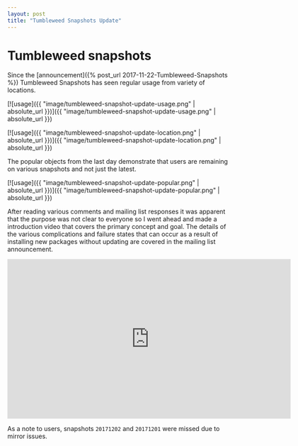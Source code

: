 ```yaml
---
layout: post
title: "Tumbleweed Snapshots Update"
---
```


# Tumbleweed snapshots

Since the [announcement]({% post_url 2017-11-22-Tumbleweed-Snapshots %}) Tumbleweed Snapshots has seen regular usage from variety of locations.

[![usage]({{ "image/tumbleweed-snapshot-update-usage.png" | absolute_url }})]({{ "image/tumbleweed-snapshot-update-usage.png" | absolute_url }})

[![usage]({{ "image/tumbleweed-snapshot-update-location.png" | absolute_url }})]({{ "image/tumbleweed-snapshot-update-location.png" | absolute_url }})

The popular objects from the last day demonstrate that users are remaining on various snapshots and not just the latest.

[![usage]({{ "image/tumbleweed-snapshot-update-popular.png" | absolute_url }})]({{ "image/tumbleweed-snapshot-update-popular.png" | absolute_url }})

After reading various comments and mailing list responses it was apparent that the purpose was not clear to everyone so I went ahead and made a introduction video that covers the primary concept and goal. The details of the various complications and failure states that can occur as a result of installing new packages without updating are covered in the mailing list announcement.

<iframe type="text/html" width="640" height="360"
  src="https://www.youtube.com/embed/CSXRreUjiIc"
  frameborder="0" allowfullscreen="allowfullscreen"></iframe>

As a note to users, snapshots `20171202` and `20171201` were missed due to mirror issues.
